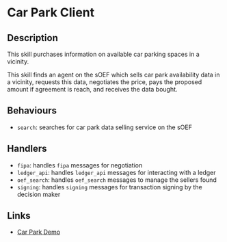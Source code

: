# Car Park Client

## Description

This skill purchases information on available car parking spaces in a vicinity.

This skill finds an agent on the sOEF which sells car park availability data in a vicinity, requests this data, negotiates the price, pays the proposed amount if agreement is reach, and receives the data bought.


## Behaviours

* `search`: searches for car park data selling service on the sOEF

## Handlers

* `fipa`: handles `fipa` messages for negotiation
* `ledger_api`: handles `ledger_api` messages for interacting with a ledger
* `oef_search`: handles `oef_search` messages to manage the sellers found
* `signing`: handles `signing` messages for transaction signing by the decision maker


## Links

* <a href="https://docs.fetch.ai/aea/car-park-skills/" target="_blank">Car Park Demo</a>
